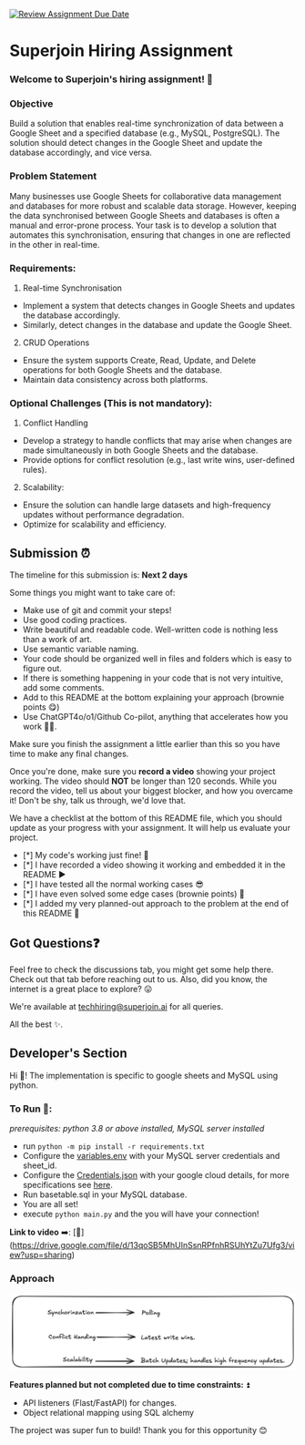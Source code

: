 [![Review Assignment Due Date](https://classroom.github.com/assets/deadline-readme-button-22041afd0340ce965d47ae6ef1cefeee28c7c493a6346c4f15d667ab976d596c.svg)](https://classroom.github.com/a/AHFn7Vbn)
# Superjoin Hiring Assignment

### Welcome to Superjoin's hiring assignment! 🚀

### Objective
Build a solution that enables real-time synchronization of data between a Google Sheet and a specified database (e.g., MySQL, PostgreSQL). The solution should detect changes in the Google Sheet and update the database accordingly, and vice versa.

### Problem Statement
Many businesses use Google Sheets for collaborative data management and databases for more robust and scalable data storage. However, keeping the data synchronised between Google Sheets and databases is often a manual and error-prone process. Your task is to develop a solution that automates this synchronisation, ensuring that changes in one are reflected in the other in real-time.

### Requirements:
1. Real-time Synchronisation
  - Implement a system that detects changes in Google Sheets and updates the database accordingly.
   - Similarly, detect changes in the database and update the Google Sheet.
  2.	CRUD Operations
   - Ensure the system supports Create, Read, Update, and Delete operations for both Google Sheets and the database.
   - Maintain data consistency across both platforms.
   
### Optional Challenges (This is not mandatory):
1. Conflict Handling
- Develop a strategy to handle conflicts that may arise when changes are made simultaneously in both Google Sheets and the database.
- Provide options for conflict resolution (e.g., last write wins, user-defined rules).
    
2. Scalability: 	
- Ensure the solution can handle large datasets and high-frequency updates without performance degradation.
- Optimize for scalability and efficiency.

## Submission ⏰
The timeline for this submission is: **Next 2 days**

Some things you might want to take care of:
- Make use of git and commit your steps!
- Use good coding practices.
- Write beautiful and readable code. Well-written code is nothing less than a work of art.
- Use semantic variable naming.
- Your code should be organized well in files and folders which is easy to figure out.
- If there is something happening in your code that is not very intuitive, add some comments.
- Add to this README at the bottom explaining your approach (brownie points 😋)
- Use ChatGPT4o/o1/Github Co-pilot, anything that accelerates how you work 💪🏽. 

Make sure you finish the assignment a little earlier than this so you have time to make any final changes.

Once you're done, make sure you **record a video** showing your project working. The video should **NOT** be longer than 120 seconds. While you record the video, tell us about your biggest blocker, and how you overcame it! Don't be shy, talk us through, we'd love that.

We have a checklist at the bottom of this README file, which you should update as your progress with your assignment. It will help us evaluate your project.

- [*] My code's working just fine! 🥳
- [*] I have recorded a video showing it working and embedded it in the README ▶️
- [*] I have tested all the normal working cases 😎
- [*] I have even solved some edge cases (brownie points) 💪
- [*] I added my very planned-out approach to the problem at the end of this README 📜

## Got Questions❓
Feel free to check the discussions tab, you might get some help there. Check out that tab before reaching out to us. Also, did you know, the internet is a great place to explore? 😛

We're available at techhiring@superjoin.ai for all queries. 

All the best ✨.

## Developer's Section
Hi 👋!
The implementation is specific to google sheets and MySQL using python.
### To Run 🏃:
_prerequisites: python 3.8 or above installed, MySQL server installed_

- run `python -m pip install -r requirements.txt`
- Configure the [variables.env](./variables.env) with your MySQL server credentials and sheet_id.
- Configure the [Credentials.json](./Credentials.json) with your google cloud details, for more specifications see [here](https://console.cloud.google.com/apis/library/sheets.googleapis.com).
- Run basetable.sql in your MySQL database.
- You are all set!
- execute `python main.py` and the you will have your connection!

**Link to video** ➡️: [🔗] (https://drive.google.com/file/d/13qoSB5MhUInSsnRPfnhRSUhYtZu7Ufg3/view?usp=sharing)

### Approach
![approach](./Approach.png)


**Features planned but not completed due to time constraints:** ⏫
- API listeners (Flast/FastAPI) for changes.
- Object relational mapping using SQL alchemy

The project was super fun to build! Thank you for this opportunity 😊



